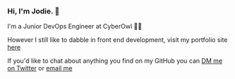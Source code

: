 ### Hi, I'm Jodie. 🌻

I'm a Junior DevOps Engineer at CyberOwl 🤖🦉

However I still like to dabble in front end development, visit my portfolio site [here](www.jodieneville.co.uk)

If you'd like to chat about anything you find on my GitHub you can [DM me on Twitter](https://twitter.com/JodieNeville) or [email me](mailto:jlneville92@gmail.com)

<!--
**nevillejodie/nevillejodie** is a ✨ _special_ ✨ repository because its `README.md` (this file) appears on your GitHub profile.

Here are some ideas to get you started:

- 🔭 I’m currently working on ...
- 🌱 I’m currently learning ...
- 👯 I’m looking to collaborate on ...
- 🤔 I’m looking for help with ...
- 💬 Ask me about ...
- 📫 How to reach me: ...
- 😄 Pronouns: ...
- ⚡ Fun fact: ...
-->
